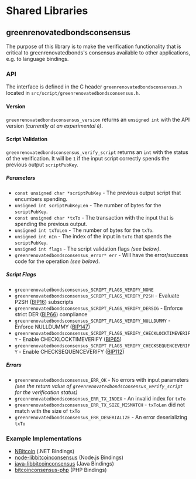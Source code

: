 Shared Libraries
================

## greenrenovatedbondsconsensus

The purpose of this library is to make the verification functionality that is critical to greenrenovatedbonds's consensus available to other applications, e.g. to language bindings.

### API

The interface is defined in the C header `greenrenovatedbondsconsensus.h` located in  `src/script/greenrenovatedbondsconsensus.h`.

#### Version

`greenrenovatedbondsconsensus_version` returns an `unsigned int` with the API version *(currently at an experimental `0`)*.

#### Script Validation

`greenrenovatedbondsconsensus_verify_script` returns an `int` with the status of the verification. It will be `1` if the input script correctly spends the previous output `scriptPubKey`.

##### Parameters
- `const unsigned char *scriptPubKey` - The previous output script that encumbers spending.
- `unsigned int scriptPubKeyLen` - The number of bytes for the `scriptPubKey`.
- `const unsigned char *txTo` - The transaction with the input that is spending the previous output.
- `unsigned int txToLen` - The number of bytes for the `txTo`.
- `unsigned int nIn` - The index of the input in `txTo` that spends the `scriptPubKey`.
- `unsigned int flags` - The script validation flags *(see below)*.
- `greenrenovatedbondsconsensus_error* err` - Will have the error/success code for the operation *(see below)*.

##### Script Flags
- `greenrenovatedbondsconsensus_SCRIPT_FLAGS_VERIFY_NONE`
- `greenrenovatedbondsconsensus_SCRIPT_FLAGS_VERIFY_P2SH` - Evaluate P2SH ([BIP16](https://github.com/bitcoin/bips/blob/master/bip-0016.mediawiki)) subscripts
- `greenrenovatedbondsconsensus_SCRIPT_FLAGS_VERIFY_DERSIG` - Enforce strict DER ([BIP66](https://github.com/bitcoin/bips/blob/master/bip-0066.mediawiki)) compliance
- `greenrenovatedbondsconsensus_SCRIPT_FLAGS_VERIFY_NULLDUMMY` - Enforce NULLDUMMY ([BIP147](https://github.com/bitcoin/bips/blob/master/bip-0147.mediawiki))
- `greenrenovatedbondsconsensus_SCRIPT_FLAGS_VERIFY_CHECKLOCKTIMEVERIFY` - Enable CHECKLOCKTIMEVERIFY ([BIP65](https://github.com/bitcoin/bips/blob/master/bip-0065.mediawiki))
- `greenrenovatedbondsconsensus_SCRIPT_FLAGS_VERIFY_CHECKSEQUENCEVERIFY` - Enable CHECKSEQUENCEVERIFY ([BIP112](https://github.com/bitcoin/bips/blob/master/bip-0112.mediawiki))

##### Errors
- `greenrenovatedbondsconsensus_ERR_OK` - No errors with input parameters *(see the return value of `greenrenovatedbondsconsensus_verify_script` for the verification status)*
- `greenrenovatedbondsconsensus_ERR_TX_INDEX` - An invalid index for `txTo`
- `greenrenovatedbondsconsensus_ERR_TX_SIZE_MISMATCH` - `txToLen` did not match with the size of `txTo`
- `greenrenovatedbondsconsensus_ERR_DESERIALIZE` - An error deserializing `txTo`

### Example Implementations
- [NBitcoin](https://github.com/NicolasDorier/NBitcoin/blob/master/NBitcoin/Script.cs#L814) (.NET Bindings)
- [node-libbitcoinconsensus](https://github.com/bitpay/node-libbitcoinconsensus) (Node.js Bindings)
- [java-libbitcoinconsensus](https://github.com/dexX7/java-libbitcoinconsensus) (Java Bindings)
- [bitcoinconsensus-php](https://github.com/Bit-Wasp/bitcoinconsensus-php) (PHP Bindings)
